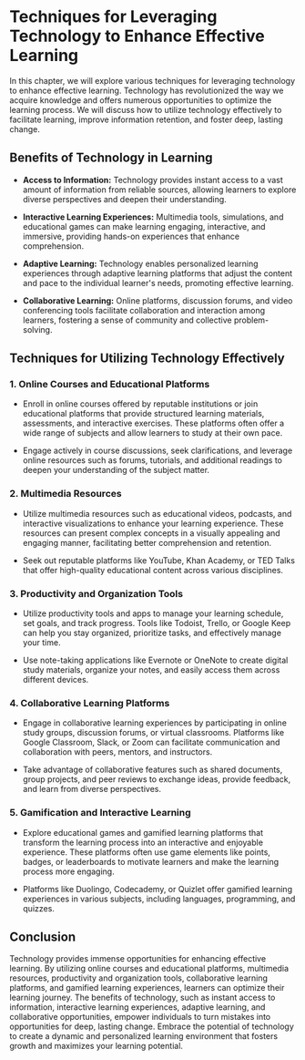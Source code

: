 Techniques for Leveraging Technology to Enhance Effective Learning
=============================================================================

In this chapter, we will explore various techniques for leveraging technology to enhance effective learning. Technology has revolutionized the way we acquire knowledge and offers numerous opportunities to optimize the learning process. We will discuss how to utilize technology effectively to facilitate learning, improve information retention, and foster deep, lasting change.

Benefits of Technology in Learning
----------------------------------

* **Access to Information:** Technology provides instant access to a vast amount of information from reliable sources, allowing learners to explore diverse perspectives and deepen their understanding.

* **Interactive Learning Experiences:** Multimedia tools, simulations, and educational games can make learning engaging, interactive, and immersive, providing hands-on experiences that enhance comprehension.

* **Adaptive Learning:** Technology enables personalized learning experiences through adaptive learning platforms that adjust the content and pace to the individual learner's needs, promoting effective learning.

* **Collaborative Learning:** Online platforms, discussion forums, and video conferencing tools facilitate collaboration and interaction among learners, fostering a sense of community and collective problem-solving.

Techniques for Utilizing Technology Effectively
-----------------------------------------------

### 1. Online Courses and Educational Platforms

* Enroll in online courses offered by reputable institutions or join educational platforms that provide structured learning materials, assessments, and interactive exercises. These platforms often offer a wide range of subjects and allow learners to study at their own pace.

* Engage actively in course discussions, seek clarifications, and leverage online resources such as forums, tutorials, and additional readings to deepen your understanding of the subject matter.

### 2. Multimedia Resources

* Utilize multimedia resources such as educational videos, podcasts, and interactive visualizations to enhance your learning experience. These resources can present complex concepts in a visually appealing and engaging manner, facilitating better comprehension and retention.

* Seek out reputable platforms like YouTube, Khan Academy, or TED Talks that offer high-quality educational content across various disciplines.

### 3. Productivity and Organization Tools

* Utilize productivity tools and apps to manage your learning schedule, set goals, and track progress. Tools like Todoist, Trello, or Google Keep can help you stay organized, prioritize tasks, and effectively manage your time.

* Use note-taking applications like Evernote or OneNote to create digital study materials, organize your notes, and easily access them across different devices.

### 4. Collaborative Learning Platforms

* Engage in collaborative learning experiences by participating in online study groups, discussion forums, or virtual classrooms. Platforms like Google Classroom, Slack, or Zoom can facilitate communication and collaboration with peers, mentors, and instructors.

* Take advantage of collaborative features such as shared documents, group projects, and peer reviews to exchange ideas, provide feedback, and learn from diverse perspectives.

### 5. Gamification and Interactive Learning

* Explore educational games and gamified learning platforms that transform the learning process into an interactive and enjoyable experience. These platforms often use game elements like points, badges, or leaderboards to motivate learners and make the learning process more engaging.

* Platforms like Duolingo, Codecademy, or Quizlet offer gamified learning experiences in various subjects, including languages, programming, and quizzes.

Conclusion
----------

Technology provides immense opportunities for enhancing effective learning. By utilizing online courses and educational platforms, multimedia resources, productivity and organization tools, collaborative learning platforms, and gamified learning experiences, learners can optimize their learning journey. The benefits of technology, such as instant access to information, interactive learning experiences, adaptive learning, and collaborative opportunities, empower individuals to turn mistakes into opportunities for deep, lasting change. Embrace the potential of technology to create a dynamic and personalized learning environment that fosters growth and maximizes your learning potential.
